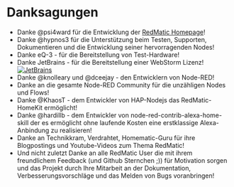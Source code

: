 # Danksagungen

* Danke @psi4ward für die Entwicklung der [RedMatic Homepage](https://dev.redmatic.de)!
* Danke @hypnos3 für die Unterstützung beim Testen, Supporten, Dokumentieren und die Entwicklung seiner hervorragenden Nodes!
* Danke eQ-3 - für die Bereitstellung von Test-Hardware!
* Danke JetBrains - für die Bereitstellung einer WebStorm Lizenz! [![JetBrains](https://github.com/rdmtc/RedMatic/raw/master/assets/jetbrains-variant-4.png)](https://www.jetbrains.com/?from=RedMatic)
* Danke @knolleary und @dceejay - den Entwicklern von Node-RED!
* Danke an die gesamte Node-RED Community für die unzähligen Nodes und Flows!
* Danke @KhaosT - dem Entwickler von HAP-Nodejs das RedMatic-HomeKit ermöglicht!
* Danke @hardillb - dem Entwickler von node-red-contrib-alexa-home-skill der es ermöglicht ohne laufende Kosten eine erstklassige Alexa-Anbindung zu realisieren!
* Danke an Technikkram, Verdrahtet, Homematic-Guru für ihre Blogpostings und Youtube-Videos zum Thema RedMatic!
* Und nicht zuletzt Danke an alle RedMatic User die mit ihrem freundlichem Feedback (und Github Sternchen ;)) für Motivation sorgen und das Projekt durch Ihre Mitarbeit an der Dokumentation, Verbesserungsvorschläge und das Melden von Bugs voranbringen!
 